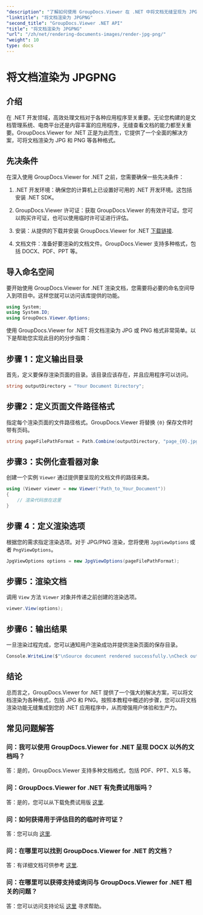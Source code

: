```yaml
---
"description": "了解如何使用 GroupDocs.Viewer 在 .NET 中将文档无缝呈现为 JPG/PNG，以增强用户体验和工作效率。"
"linktitle": "将文档渲染为 JPGPNG"
"second_title": "GroupDocs.Viewer .NET API"
"title": "将文档渲染为 JPGPNG"
"url": "/zh/net/rendering-documents-images/render-jpg-png/"
"weight": 10
type: docs
---
```

# 将文档渲染为 JPGPNG

## 介绍

在 .NET 开发领域，高效处理文档对于各种应用程序至关重要。无论您构建的是文档管理系统、电商平台还是内容丰富的应用程序，无缝查看文档的能力都至关重要。GroupDocs.Viewer for .NET 正是为此而生，它提供了一个全面的解决方案，可将文档渲染为 JPG 和 PNG 等各种格式。

## 先决条件

在深入使用 GroupDocs.Viewer for .NET 之前，您需要确保一些先决条件：

1. .NET 开发环境：确保您的计算机上已设置好可用的 .NET 开发环境。这包括安装 .NET SDK。

2. GroupDocs.Viewer 许可证：获取 GroupDocs.Viewer 的有效许可证。您可以购买许可证，也可以使用临时许可证进行评估。

3. 安装：从提供的下载并安装 GroupDocs.Viewer for .NET [下载链接](https://releases。groupdocs.com/viewer/net/).

4. 文档文件：准备好要渲染的文档文件。GroupDocs.Viewer 支持多种格式，包括 DOCX、PDF、PPT 等。

## 导入命名空间

要开始使用 GroupDocs.Viewer for .NET 渲染文档，您需要将必要的命名空间导入到项目中。这样您就可以访问该库提供的功能。

```csharp
using System;
using System.IO;
using GroupDocs.Viewer.Options;
```

使用 GroupDocs.Viewer for .NET 将文档渲染为 JPG 或 PNG 格式非常简单。以下是帮助您实现此目的的分步指南：

## 步骤 1：定义输出目录

首先，定义要保存渲染页面的目录。该目录应该存在，并且应用程序可以访问。

```csharp
string outputDirectory = "Your Document Directory";
```

## 步骤2：定义页面文件路径格式

指定每个渲染页面的文件路径格式。GroupDocs.Viewer 将替换 `{0}` 保存文件时带有页码。

```csharp
string pageFilePathFormat = Path.Combine(outputDirectory, "page_{0}.jpg");
```

## 步骤3：实例化查看器对象

创建一个实例 `Viewer` 通过提供要呈现的文档文件的路径来类。

```csharp
using (Viewer viewer = new Viewer("Path_to_Your_Document"))
{
    // 渲染代码放在这里
}
```

## 步骤 4：定义渲染选项

根据您的需求指定渲染选项。对于 JPG/PNG 渲染，您将使用 `JpgViewOptions` 或者 `PngViewOptions`。

```csharp
JpgViewOptions options = new JpgViewOptions(pageFilePathFormat);
```

## 步骤5：渲染文档

调用 `View` 方法 `Viewer` 对象并传递之前创建的渲染选项。

```csharp
viewer.View(options);
```

## 步骤6：输出结果

一旦渲染过程完成，您可以通知用户渲染成功并提供渲染页面的保存目录。

```csharp
Console.WriteLine($"\nSource document rendered successfully.\nCheck output in {outputDirectory}.");
```

## 结论

总而言之，GroupDocs.Viewer for .NET 提供了一个强大的解决方案，可以将文档渲染为各种格式，包括 JPG 和 PNG。按照本教程中概述的步骤，您可以将文档渲染功能无缝集成到您的 .NET 应用程序中，从而增强用户体验和生产力。

## 常见问题解答

### 问：我可以使用 GroupDocs.Viewer for .NET 呈现 DOCX 以外的文档吗？

答：是的，GroupDocs.Viewer 支持多种文档格式，包括 PDF、PPT、XLS 等。

### 问：GroupDocs.Viewer for .NET 有免费试用版吗？

答：是的，您可以从下载免费试用版 [这里](https://releases。groupdocs.com/).

### 问：如何获得用于评估目的的临时许可证？

答：您可以向 [这里](https://purchase。groupdocs.com/temporary-license/).

### 问：在哪里可以找到 GroupDocs.Viewer for .NET 的文档？

答：有详细文档可供参考 [这里](https://tutorials。groupdocs.com/viewer/net/).

### 问：在哪里可以获得支持或询问与 GroupDocs.Viewer for .NET 相关的问题？

答：您可以访问支持论坛 [这里](https://forum.groupdocs.com/c/viewer/9) 寻求帮助。